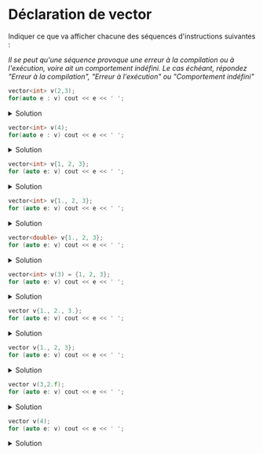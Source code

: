 # Déclaration de vector

Indiquer ce que va afficher chacune des séquences d'instructions suivantes :

_Il se peut qu'une séquence provoque une erreur à la compilation ou à l'exécution, voire ait un comportement indéfini. Le cas échéant, répondez "Erreur à la compilation", "Erreur à l'exécution" ou "Comportement indéfini"_

~~~cpp
vector<int> v(2,3);
for(auto e : v) cout << e << ' '; 
~~~
<details>
<summary>Solution</summary>

~~~
3 3 
~~~
</details>


~~~cpp
vector<int> v(4);
for(auto e : v) cout << e << ' '; 
~~~
<details>
<summary>Solution</summary>

~~~
0 0 0 0 
~~~
</details>

~~~cpp
vector<int> v{1, 2, 3};
for (auto e: v) cout << e << ' ';
~~~
<details>
<summary>Solution</summary>

~~~
1 2 3 
~~~
</details>

~~~cpp
vector<int> v{1., 2, 3};
for (auto e: v) cout << e << ' ';
~~~
<details>
<summary>Solution</summary>
Erreur à la compilation. 

~~~
error: type 'double' cannot be narrowed to 'int' in initializer list [-Wc++11-narrowing]
vector<int> v{1., 2, 3};
              ^~
~~~
</details>

~~~cpp
vector<double> v{1., 2, 3};
for (auto e: v) cout << e << ' ';
~~~
<details>
<summary>Solution</summary>

~~~
1 2 3
~~~
</details>

~~~cpp
vector<int> v(3) = {1, 2, 3};
for (auto e: v) cout << e << ' ';
~~~
<details>
<summary>Solution</summary>
Erreur à la compilation. 

~~~
error: expected ';' at end of declaration
vector<int> v(3) = {1, 2, 3};
                ^
~~~
</details>


~~~cpp
vector v{1., 2., 3.};
for (auto e: v) cout << e << ' ';
~~~
<details>
<summary>Solution</summary> 

~~~
1 2 3
~~~

v est de type `vector<double>`
</details>


~~~cpp
vector v{1., 2, 3};
for (auto e: v) cout << e << ' ';
~~~
<details>
<summary>Solution</summary> 
Erreur à la compilation

~~~
error: no viable constructor or deduction guide for deduction of template arguments of 'vector'
vector v{1., 2, 3};
       ^
~~~
</details>


~~~cpp
vector v(3,2.f);
for (auto e: v) cout << e << ' ';
~~~
<details>
<summary>Solution</summary> 

~~~
2 2 2
~~~

v est de type `vector<float>`
</details>


~~~cpp
vector v(4);
for (auto e: v) cout << e << ' ';
~~~
<details>
<summary>Solution</summary> 
Erreur à la compilation

~~~
error: no viable constructor or deduction guide for deduction of template arguments of 'vector'
vector v(4);
       ^
~~~
</details>

